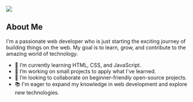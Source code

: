 ![](https://media.giphy.com/media/KiMBUPZUhUg4HRV6PW/giphy.gif)

## About Me

I'm a passionate web developer who is just starting the exciting journey of building things on the web. My goal is to learn, grow, and contribute to the amazing world of technology.

- 🌱 I’m currently learning HTML, CSS, and JavaScript.
- 🔭 I’m working on small projects to apply what I've learned.
- 🤝 I’m looking to collaborate on beginner-friendly open-source projects.
- 📚 I'm eager to expand my knowledge in web development and explore new technologies.
